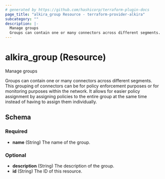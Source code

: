 ```yaml
---
# generated by https://github.com/hashicorp/terraform-plugin-docs
page_title: "alkira_group Resource - terraform-provider-alkira"
subcategory: ""
description: |-
  Manage groups
  Groups can contain one or many connectors across different segments. This grouping of connectors can be for policy enforcement purposes or for monitoring purposes within the network. It allows for easier policy assignment by assigning policies to the entire group at the same time instead of having to assign them individually.
---
```


# alkira_group (Resource)

Manage groups

Groups can contain one or many connectors across different segments. This grouping of connectors can be for policy enforcement purposes or for monitoring purposes within the network. It allows for easier policy assignment by assigning policies to the entire group at the same time instead of having to assign them individually.



<!-- schema generated by tfplugindocs -->
## Schema

### Required

- **name** (String) The name of the group.

### Optional

- **description** (String) The description of the group.
- **id** (String) The ID of this resource.


